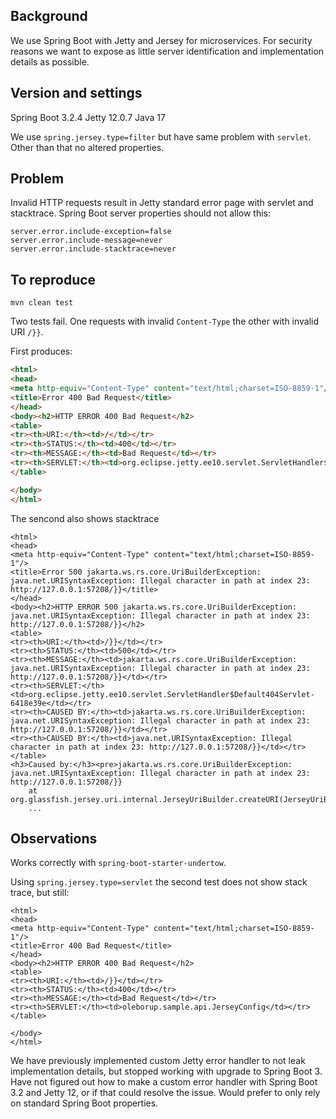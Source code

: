 ## Background

We use Spring Boot with Jetty and Jersey for microservices. For security reasons we want to expose as little server identification and implementation details as possible.

## Version and settings

Spring Boot 3.2.4
Jetty 12.0.7
Java 17

We use `spring.jersey.type=filter` but have same problem with `servlet`. Other than that no altered properties.

## Problem

Invalid HTTP requests result in Jetty standard error page with servlet and stacktrace. Spring Boot server properties should not allow this:

```
server.error.include-exception=false
server.error.include-message=never
server.error.include-stacktrace=never
```

## To reproduce

    mvn clean test
    
Two tests fail. One requests with invalid `Content-Type` the other with invalid URI `/}}`. 

First produces:

```html
<html>
<head>
<meta http-equiv="Content-Type" content="text/html;charset=ISO-8859-1"/>
<title>Error 400 Bad Request</title>
</head>
<body><h2>HTTP ERROR 400 Bad Request</h2>
<table>
<tr><th>URI:</th><td>/</td></tr>
<tr><th>STATUS:</th><td>400</td></tr>
<tr><th>MESSAGE:</th><td>Bad Request</td></tr>
<tr><th>SERVLET:</th><td>org.eclipse.jetty.ee10.servlet.ServletHandler$Default404Servlet-3d620a1</td></tr>
</table>

</body>
</html>
```

The sencond also shows stacktrace

```
<html>
<head>
<meta http-equiv="Content-Type" content="text/html;charset=ISO-8859-1"/>
<title>Error 500 jakarta.ws.rs.core.UriBuilderException: java.net.URISyntaxException: Illegal character in path at index 23: http://127.0.0.1:57208/}}</title>
</head>
<body><h2>HTTP ERROR 500 jakarta.ws.rs.core.UriBuilderException: java.net.URISyntaxException: Illegal character in path at index 23: http://127.0.0.1:57208/}}</h2>
<table>
<tr><th>URI:</th><td>/}}</td></tr>
<tr><th>STATUS:</th><td>500</td></tr>
<tr><th>MESSAGE:</th><td>jakarta.ws.rs.core.UriBuilderException: java.net.URISyntaxException: Illegal character in path at index 23: http://127.0.0.1:57208/}}</td></tr>
<tr><th>SERVLET:</th><td>org.eclipse.jetty.ee10.servlet.ServletHandler$Default404Servlet-6418e39e</td></tr>
<tr><th>CAUSED BY:</th><td>jakarta.ws.rs.core.UriBuilderException: java.net.URISyntaxException: Illegal character in path at index 23: http://127.0.0.1:57208/}}</td></tr>
<tr><th>CAUSED BY:</th><td>java.net.URISyntaxException: Illegal character in path at index 23: http://127.0.0.1:57208/}}</td></tr>
</table>
<h3>Caused by:</h3><pre>jakarta.ws.rs.core.UriBuilderException: java.net.URISyntaxException: Illegal character in path at index 23: http://127.0.0.1:57208/}}
	at org.glassfish.jersey.uri.internal.JerseyUriBuilder.createURI(JerseyUriBuilder.java:993)
    ...
```


## Observations

Works correctly with `spring-boot-starter-undertow`.

Using `spring.jersey.type=servlet` the second test does not show stack trace, but still:

```
<html>
<head>
<meta http-equiv="Content-Type" content="text/html;charset=ISO-8859-1"/>
<title>Error 400 Bad Request</title>
</head>
<body><h2>HTTP ERROR 400 Bad Request</h2>
<table>
<tr><th>URI:</th><td>/}}</td></tr>
<tr><th>STATUS:</th><td>400</td></tr>
<tr><th>MESSAGE:</th><td>Bad Request</td></tr>
<tr><th>SERVLET:</th><td>oleborup.sample.api.JerseyConfig</td></tr>
</table>

</body>
</html>
```

We have previously implemented custom Jetty error handler to not leak implementation details, but stopped working with upgrade to Spring Boot 3. Have not figured out how to make a custom error handler with Spring Boot 3.2 and Jetty 12, or if that could resolve the issue. Would prefer to only rely on standard Spring Boot properties.
